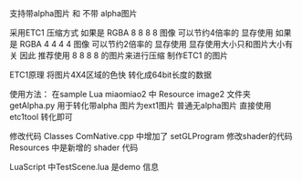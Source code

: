 支持带alpha图片 和 不带 alpha图片

采用ETC1 压缩方式 
如果是 RGBA 8 8 8 8 图像 可以节约4倍率的 显存使用
如果是 RGBA 4 4 4 4 图像 可以节约2倍率的 显存使用
显存使用大小只和图片大小有关 因此 推荐使用 8 8 8 8 的图片来进行压缩 制作ETC1 的图片


ETC1原理 将图片4X4区域的色快 转化成64bit长度的数据


使用方法：
在sample Lua miaomiao2 中 Resource image2 文件夹 getAlpha.py 用于转化带alpha 图片为ext1图片
普通无alpha图片 直接使用 etc1tool 转化即可


修改代码 Classes
ComNative.cpp 中增加了 setGLProgram 修改shader的代码
Resources 中是新增的 shader 代码

LuaScript 中TestScene.lua 是demo 信息
